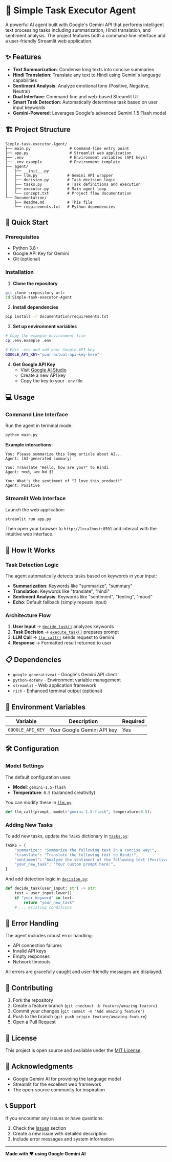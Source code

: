 # 🤖 Simple Task Executor Agent

A powerful AI agent built with Google's Gemini API that performs intelligent text processing tasks including summarization, Hindi translation, and sentiment analysis. The project features both a command-line interface and a user-friendly Streamlit web application.

## ✨ Features

- **Text Summarization**: Condense long texts into concise summaries
- **Hindi Translation**: Translate any text to Hindi using Gemini's language capabilities
- **Sentiment Analysis**: Analyze emotional tone (Positive, Negative, Neutral)
- **Dual Interface**: Command-line and web-based Streamlit UI
- **Smart Task Detection**: Automatically determines task based on user input keywords
- **Gemini-Powered**: Leverages Google's advanced Gemini 1.5 Flash model

## 🏗️ Project Structure

```
Simple-task-executor-Agent/
├── main.py                 # Command-line entry point
├── app.py                  # Streamlit web application
├── .env                    # Environment variables (API keys)
├── .env.example            # Environment template
├── agent/
│   ├── __init__.py
│   ├── llm.py             # Gemini API wrapper
│   ├── decision.py        # Task decision logic
│   ├── tasks.py           # Task definitions and execution
│   ├── executor.py        # Main agent loop
│   └── concept.txt        # Project flow documentation
└── Documentation/
    ├── Readme.md          # This file
    └── requirements.txt   # Python dependencies
```

## 🚀 Quick Start

### Prerequisites

- Python 3.8+
- Google API Key for Gemini
- Git (optional)

### Installation

1. **Clone the repository**
```bash
git clone <repository-url>
cd Simple-task-executor-Agent
```

2. **Install dependencies**
```bash
pip install -r Documentation/requirements.txt
```

3. **Set up environment variables**
```bash
# Copy the example environment file
cp .env.example .env

# Edit .env and add your Google API key
GOOGLE_API_KEY="your-actual-api-key-here"
```

4. **Get Google API Key**
   - Visit [Google AI Studio](https://makersuite.google.com/)
   - Create a new API key
   - Copy the key to your `.env` file

## 💻 Usage

### Command Line Interface

Run the agent in terminal mode:

```bash
python main.py
```

**Example interactions:**
```
You: Please summarize this long article about AI...
Agent: [AI-generated summary]

You: Translate "Hello, how are you?" to Hindi
Agent: नमस्ते, आप कैसे हैं?

You: What's the sentiment of "I love this product!"
Agent: Positive
```

### Streamlit Web Interface

Launch the web application:

```bash
streamlit run app.py
```

Then open your browser to `http://localhost:8501` and interact with the intuitive web interface.

## 🔧 How It Works

### Task Detection Logic

The agent automatically detects tasks based on keywords in your input:

- **Summarization**: Keywords like "summarize", "summary"
- **Translation**: Keywords like "translate", "hindi"
- **Sentiment Analysis**: Keywords like "sentiment", "feeling", "mood"
- **Echo**: Default fallback (simply repeats input)

### Architecture Flow

1. **User Input** → [`decide_task()`](agent/decision.py) analyzes keywords
2. **Task Decision** → [`execute_task()`](agent/tasks.py) prepares prompt
3. **LLM Call** → [`llm_call()`](agent/llm.py) sends request to Gemini
4. **Response** → Formatted result returned to user

## 📋 Dependencies

- `google-generativeai` - Google's Gemini API client
- `python-dotenv` - Environment variable management
- `streamlit` - Web application framework
- `rich` - Enhanced terminal output (optional)

## 🔐 Environment Variables

| Variable | Description | Required |
|----------|-------------|----------|
| `GOOGLE_API_KEY` | Your Google Gemini API key | Yes |

## 🛠️ Configuration

### Model Settings

The default configuration uses:
- **Model**: `gemini-1.5-flash`
- **Temperature**: `0.5` (balanced creativity)

You can modify these in [`llm.py`](agent/llm.py):

```python
def llm_call(prompt, model="gemini-1.5-flash", temperature=0.5):
```

### Adding New Tasks

To add new tasks, update the `TASKS` dictionary in [`tasks.py`](agent/tasks.py):

```python
TASKS = {
    "summarize": "Summarize the following text in a concise way:",
    "translate": "Translate the following text to Hindi:",
    "sentiment": "Analyze the sentiment of the following text (Positive, Negative, Neutral):",
    "your_new_task": "Your custom prompt here:",
}
```

And add detection logic in [`decision.py`](agent/decision.py):

```python
def decide_task(user_input: str) -> str:
    text = user_input.lower()
    if "your_keyword" in text:
        return "your_new_task"
    # ... existing conditions
```

## 🚧 Error Handling

The agent includes robust error handling:
- API connection failures
- Invalid API keys
- Empty responses
- Network timeouts

All errors are gracefully caught and user-friendly messages are displayed.

## 🤝 Contributing

1. Fork the repository
2. Create a feature branch (`git checkout -b feature/amazing-feature`)
3. Commit your changes (`git commit -m 'Add amazing feature'`)
4. Push to the branch (`git push origin feature/amazing-feature`)
5. Open a Pull Request

## 📝 License

This project is open source and available under the [MIT License](LICENSE).

## 🙏 Acknowledgments

- Google Gemini AI for providing the language model
- Streamlit for the excellent web framework
- The open-source community for inspiration

## 📞 Support

If you encounter any issues or have questions:
1. Check the [Issues](../../issues) section
2. Create a new issue with detailed description
3. Include error messages and system information

---

**Made with ❤️ using Google Gemini AI**
